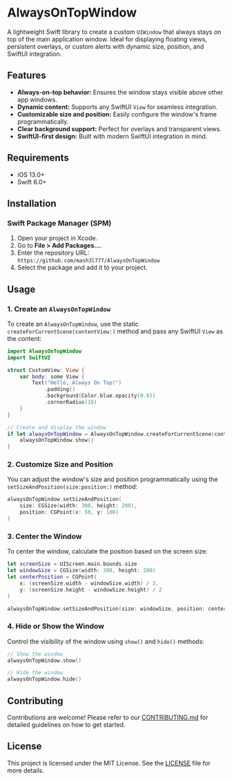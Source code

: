 # AlwaysOnTopWindow

A lightweight Swift library to create a custom `UIWindow` that always stays on top of the main application window. Ideal for displaying floating views, persistent overlays, or custom alerts with dynamic size, position, and SwiftUI integration.

## Features

- **Always-on-top behavior:** Ensures the window stays visible above other app windows.
- **Dynamic content:** Supports any SwiftUI `View` for seamless integration.
- **Customizable size and position:** Easily configure the window's frame programmatically.
- **Clear background support:** Perfect for overlays and transparent views.
- **SwiftUI-first design:** Built with modern SwiftUI integration in mind.

## Requirements

- iOS 13.0+
- Swift 6.0+

## Installation

### Swift Package Manager (SPM)

1. Open your project in Xcode.
2. Go to **File > Add Packages...**.
3. Enter the repository URL: `https://github.com/mash3l777/AlwaysOnTopWindow`
4. Select the package and add it to your project.

## Usage

### 1. Create an `AlwaysOnTopWindow`

To create an `AlwaysOnTopWindow`, use the static `createForCurrentScene(contentView:)` method and pass any SwiftUI `View` as the content:

```swift
import AlwaysOnTopWindow
import SwiftUI

struct CustomView: View {
    var body: some View {
        Text("Hello, Always On Top!")
            .padding()
            .background(Color.blue.opacity(0.8))
            .cornerRadius(10)
    }
}

// Create and display the window
if let alwaysOnTopWindow = AlwaysOnTopWindow.createForCurrentScene(contentView: CustomView()) {
    alwaysOnTopWindow.show()
}
```
### 2. Customize Size and Position

You can adjust the window's size and position programmatically using the `setSizeAndPosition(size:position:)` method:

```swift
alwaysOnTopWindow.setSizeAndPosition(
    size: CGSize(width: 300, height: 200),
    position: CGPoint(x: 50, y: 100)
)
```

### 3. Center the Window

To center the window, calculate the position based on the screen size:

```swift
let screenSize = UIScreen.main.bounds.size
let windowSize = CGSize(width: 300, height: 200)
let centerPosition = CGPoint(
    x: (screenSize.width - windowSize.width) / 2,
    y: (screenSize.height - windowSize.height) / 2
)

alwaysOnTopWindow.setSizeAndPosition(size: windowSize, position: centerPosition)
```
### 4. Hide or Show the Window

Control the visibility of the window using `show()` and `hide()` methods:

```swift
// Show the window
alwaysOnTopWindow.show()

// Hide the window
alwaysOnTopWindow.hide()
```

## Contributing

Contributions are welcome! Please refer to our [CONTRIBUTING.md](CONTRIBUTING.md) for detailed guidelines on how to get started.


## License

This project is licensed under the MIT License. See the [LICENSE](LICENSE) file for more details.

